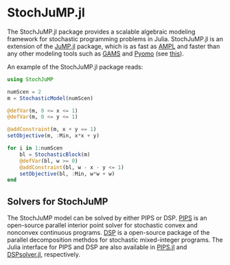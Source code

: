 # StochJuMP.jl
The StochJuMP.jl package provides a scalable algebraic modeling framework for stochastic programming problems in Julia. StochJuMP.jl is an extension of the [JuMP.jl](https://github.com/JuliaOpt/JuMP.jl) package, which is as fast as [AMPL](http://ampl.com) and faster than any other modeling tools such as [GAMS](http://www.gams.com) and [Pyomo](http://www.pyomo.org) (see [this](http://arxiv.org/pdf/1312.1431.pdf)).

An example of the StochJuMP.jl package reads:
```julia
using StochJuMP

numScen = 2
m = StochasticModel(numScen)

@defVar(m, 0 <= x <= 1)
@defVar(m, 0 <= y <= 1)

@addConstraint(m, x + y == 1)
setObjective(m, :Min, x*x + y)

for i in 1:numScen
    bl = StochasticBlock(m)
    @defVar(bl, w >= 0)
    @addConstraint(bl, w - x - y <= 1)
    setObjective(bl, :Min, w*w + w)
end
```

## Solvers for StochJuMP
The StochJuMP model can be solved by either PIPS or DSP. [PIPS](http://git.mcs.anl.gov/PIPS.git/) is an open-source parallel interior point solver for stochastic convex and nonconvex continuous programs. [DSP](https://github.com/kibaekkim/DSP) is a open-source package of the parallel decomposition methdos for stochastic mixed-integer programs. The Julia interface for PIPS and DSP are also available in [PIPS.jl](https://github.com/kibaekkim/PIPS.jl) and [DSPsolver.jl](https://github.com/kibaekkim/DSPsolver.jl), respectively.
